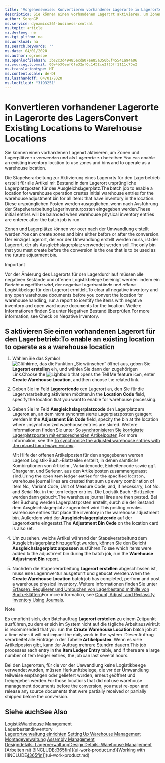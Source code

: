 ```yaml
---
title: 'Vorgehensweise: Konvertieren vorhandener Lagerorte in Lagerorte des Lagers | Microsoft Docs'
description: Sie können einen vorhandenen Lagerort aktivieren, um Zonen und Lagerplätze zu verwenden und als Lagerorte zu betreiben.
author: SorenGP
ms.service: dynamics365-business-central
ms.topic: article
ms.devlang: na
ms.tgt_pltfrm: na
ms.workload: na
ms.search.keywords: ''
ms.date: 04/01/2020
ms.author: sgroespe
ms.openlocfilehash: 3b02c3d49485ecda07ee85a350b7f45541a94a06
ms.sourcegitcommit: 88e4b30eaf6fa32af0c1452ce2f85ff1111c75e2
ms.translationtype: HT
ms.contentlocale: de-DE
ms.lasthandoff: 04/01/2020
ms.locfileid: "3193251"
---
```

# <a name="convert-existing-locations-to-warehouse-locations"></a><span data-ttu-id="a6b56-103">Konvertieren vorhandener Lagerorte in Lagerorte des Lagers</span><span class="sxs-lookup"><span data-stu-id="a6b56-103">Convert Existing Locations to Warehouse Locations</span></span>
<span data-ttu-id="a6b56-104">Sie können einen vorhandenen Lagerort aktivieren, um Zonen und Lagerplätze zu verwenden und als Lagerorte zu betreiben.</span><span class="sxs-lookup"><span data-stu-id="a6b56-104">You can enable an existing inventory location to use zones and bins and to operate as a warehouse location.</span></span>  

<span data-ttu-id="a6b56-105">Die Stapelverarbeitung zur Aktivierung eines Lagerorts für den Lagerbetrieb erstellt für alle Artikel mit Bestand in dem Lagerort ursprüngliche Lagerplatzposten für den Ausgleichslagerplatz.</span><span class="sxs-lookup"><span data-stu-id="a6b56-105">The batch job to enable a location for warehouse operation creates initial warehouse entries for the warehouse adjustment bin for all items that have inventory in the location.</span></span> <span data-ttu-id="a6b56-106">Diese ursprünglichen Posten werden ausgeglichen, wenn nach Ausführung der Stapelverarbeitung Lagerinventurposten eingegeben werden.</span><span class="sxs-lookup"><span data-stu-id="a6b56-106">These initial entries will be balanced when warehouse physical inventory entries are entered after the batch job is run.</span></span>  

<span data-ttu-id="a6b56-107">Zonen und Lagerplätze können vor oder nach der Umwandlung erstellt werden.</span><span class="sxs-lookup"><span data-stu-id="a6b56-107">You can create zones and bins either before or after the conversion.</span></span> <span data-ttu-id="a6b56-108">Der einzige Lagerort, der vor der Umwandlung erstellt werden muss, ist der Lagerort, der als Ausgleichslagerplatz verwendet werden soll.</span><span class="sxs-lookup"><span data-stu-id="a6b56-108">The only bin that you must create before the conversion is the one that is to be used as the future adjustment bin.</span></span>  

> [!IMPORTANT]  
>  <span data-ttu-id="a6b56-109">Vor der Änderung des Lagerorts für den Lagerdurchlauf müssen alle negativen Bestände und offenen Logistikbelege bereinigt werden, indem ein Bericht ausgeführt wird, der negative Lagerbestände und offene Logistikbelege für den Lagerort ermittelt.</span><span class="sxs-lookup"><span data-stu-id="a6b56-109">To clear all negative inventory and any open warehouse documents before you convert the location for warehouse handling, run a report to identify the items with negative inventory and open warehouse documents for the location.</span></span> <span data-ttu-id="a6b56-110">Weitere Informationen finden Sie unter Negativen Bestand überprüfen.</span><span class="sxs-lookup"><span data-stu-id="a6b56-110">For more information, see Check on Negative Inventory.</span></span>  

## <a name="to-enable-an-existing-location-to-operate-as-a-warehouse-location"></a><span data-ttu-id="a6b56-111">S aktivieren Sie einen vorhandenen Lagerort für den Lagerbetrieb:</span><span class="sxs-lookup"><span data-stu-id="a6b56-111">To enable an existing location to operate as a warehouse location</span></span>  
1.  <span data-ttu-id="a6b56-112">Wählen Sie das Symbol ![Glühbirne, das die Funktion „Sie wünschen“ öffnet](media/ui-search/search_small.png "Was möchten Sie tun?") aus, geben Sie **Lagerort erstellen** ein, und wählen Sie dann den zugehörigen Link.</span><span class="sxs-lookup"><span data-stu-id="a6b56-112">Choose the ![Lightbulb that opens the Tell Me feature](media/ui-search/search_small.png "Tell me what you want to do") icon, enter **Create Warehouse Location**, and then choose the related link.</span></span>  
2.  <span data-ttu-id="a6b56-113">Geben Sie im Feld **Lagerortcode** den Lagerort an, den Sie für die Lagerverarbeitung aktivieren möchten.</span><span class="sxs-lookup"><span data-stu-id="a6b56-113">In the **Location Code** field, specify the location that you want to enable for warehouse processing.</span></span>  
3.  <span data-ttu-id="a6b56-114">Geben Sie im Feld **Ausgleichslagerplatzcode** den Lagerplatz am Lagerort an, an dem nicht synchronisierte Lagerplatzposten gelagert werden.</span><span class="sxs-lookup"><span data-stu-id="a6b56-114">In the **Adjustment Bin Code** field, specify the bin at the location where unsynchronized warehouse entries are stored.</span></span> <span data-ttu-id="a6b56-115">Weitere Informationen finden Sie unter [So synchronisieren Sie korrigierte Lagerplatzposten mit entsprechenden Artikelposten](inventory-how-count-adjust-reclassify.md#to-synchronize-the-adjusted-warehouse-entries-with-the-related-item-ledger-entries).</span><span class="sxs-lookup"><span data-stu-id="a6b56-115">For more information, see the [To synchronize the adjusted warehouse entries with the related item ledger entries](inventory-how-count-adjust-reclassify.md#to-synchronize-the-adjusted-warehouse-entries-with-the-related-item-ledger-entries).</span></span>  

    <span data-ttu-id="a6b56-116">Mit Hilfe der offenen Artikelposten für den angegebenen werden Lagerort Logistik-Buch.-Blattzeilen erstellt, in denen sämtliche Kombinationen von Artikelnr., Variantencode, Einheitencode sowie ggf. Chargennr. und Seriennr. aus den Artikelposten zusammengefasst sind.</span><span class="sxs-lookup"><span data-stu-id="a6b56-116">Using the open item ledger entries for the specified location, warehouse journal lines are created that sum up every combination of Item No., Variant Code, Unit of Measure Code, and, if necessary, Lot No. and Serial No. in the item ledger entries.</span></span> <span data-ttu-id="a6b56-117">Die Logistik Buch.-Blattzeilen werden dann gebucht.</span><span class="sxs-lookup"><span data-stu-id="a6b56-117">The warehouse journal lines are then posted.</span></span> <span data-ttu-id="a6b56-118">Bei der Buchung werden Lagerplatzposten erstellt, durch die der Bestand dem Ausgleichslagerplatz zugeordnet wird.</span><span class="sxs-lookup"><span data-stu-id="a6b56-118">This posting creates warehouse entries that place the inventory in the warehouse adjustment bin.</span></span> <span data-ttu-id="a6b56-119">Außerdem wird der **Ausgleichslagerplatzcode** auf der Lagerortkarte eingesetzt.</span><span class="sxs-lookup"><span data-stu-id="a6b56-119">The **Adjustment Bin Code** on the location card is also set.</span></span>  

4.  <span data-ttu-id="a6b56-120">Um zu sehen, welche Artikel während der Stapelverarbeitung dem Ausgleichslagerplatz hinzugefügt wurden, können Sie den Bericht **Ausgleichslagerplatz anpassen** ausführen.</span><span class="sxs-lookup"><span data-stu-id="a6b56-120">To see which items were added to the adjustment bin during the batch job, run the **Warehouse Adjustment Bin** report.</span></span>  
5.  <span data-ttu-id="a6b56-121">Nachdem die Stapelverarbeitung **Lagerort erstellen** abgeschlossen ist, muss eine Lagerinventur ausgeführt und gebucht werden.</span><span class="sxs-lookup"><span data-stu-id="a6b56-121">When the **Create Warehouse Location** batch job has completed, perform and post a warehouse physical inventory.</span></span> <span data-ttu-id="a6b56-122">Weitere Informationen finden Sie unter [Erfassen, Regulieren und Umbuchen von Lagerbestand mithilfe von Buch.-Blättern](inventory-how-count-adjust-reclassify.md)</span><span class="sxs-lookup"><span data-stu-id="a6b56-122">For more information, see [Count, Adjust, and Reclassify Inventory Using Journals](inventory-how-count-adjust-reclassify.md).</span></span>  

> [!NOTE]  
>  <span data-ttu-id="a6b56-123">Es empfiehlt sich, den Batchauftrag **Lagerort erstellen** zu einem Zeitpunkt ausführen, zu dem er sich im System nicht auf die tägliche Arbeit auswirkt.</span><span class="sxs-lookup"><span data-stu-id="a6b56-123">It is recommended that you run the **Create Warehouse Location** batch job at a time when it will not impact the daily work in the system.</span></span> <span data-ttu-id="a6b56-124">Dieser Auftrag verarbeitet alle Einträge in der Tabelle **Artikelposten**. Wenn es viele Artikelposten gibt, kann der Auftrag mehrere Stunden dauern.</span><span class="sxs-lookup"><span data-stu-id="a6b56-124">This job processes each entry in the **Item Ledger Entry** table, and if there are a large number of item ledger entries, the job can last several hours.</span></span>  

 <span data-ttu-id="a6b56-125">Bei den Lagerorten, für die vor der Umwandlung keine Logistikbelege verwendet wurden, müssen Herkunftsbelege, die vor der Umwandlung teilweise empfangen oder geliefert wurden, erneut geöffnet und freigegeben werden.</span><span class="sxs-lookup"><span data-stu-id="a6b56-125">For those locations that did not use warehouse management documents before the conversion, you must re-open and release any source documents that were partially received or partially shipped before the conversion.</span></span>  

## <a name="see-also"></a><span data-ttu-id="a6b56-126">Siehe auch</span><span class="sxs-lookup"><span data-stu-id="a6b56-126">See Also</span></span>  
[<span data-ttu-id="a6b56-127">Logistik</span><span class="sxs-lookup"><span data-stu-id="a6b56-127">Warehouse Management</span></span>](warehouse-manage-warehouse.md)  
[<span data-ttu-id="a6b56-128">Lagerbestand</span><span class="sxs-lookup"><span data-stu-id="a6b56-128">Inventory</span></span>](inventory-manage-inventory.md)  
<span data-ttu-id="a6b56-129">[Lagerortverwaltung einrichten](warehouse-setup-warehouse.md)   </span><span class="sxs-lookup"><span data-stu-id="a6b56-129">[Setting Up Warehouse Management](warehouse-setup-warehouse.md)   </span></span>  
<span data-ttu-id="a6b56-130">[Montageverwaltung](assembly-assemble-items.md)  </span><span class="sxs-lookup"><span data-stu-id="a6b56-130">[Assembly Management](assembly-assemble-items.md)  </span></span>  
[<span data-ttu-id="a6b56-131">Designdetails: Lagerverwaltung</span><span class="sxs-lookup"><span data-stu-id="a6b56-131">Design Details: Warehouse Management</span></span>](design-details-warehouse-management.md)  
<span data-ttu-id="a6b56-132">[Arbeiten mit [!INCLUDE[d365fin](includes/d365fin_md.md)]](ui-work-product.md)</span><span class="sxs-lookup"><span data-stu-id="a6b56-132">[Working with [!INCLUDE[d365fin](includes/d365fin_md.md)]](ui-work-product.md)</span></span>
